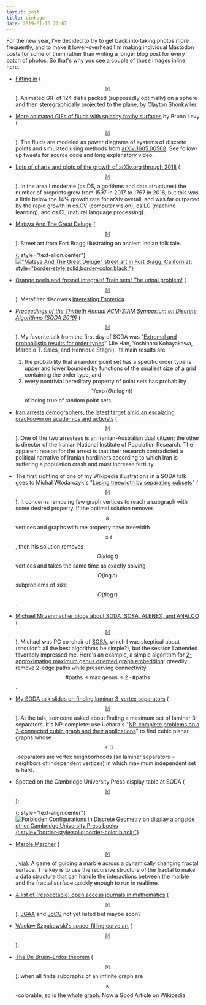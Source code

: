 ```yaml
---
layout: post
title: Linkage
date: 2019-01-15 22:07
---
```

For the new year, I've decided to try to get back into taking photos more frequently, and to make it lower-overhead I'm making individual Mastodon posts for some of them rather than writing a longer blog post for every batch of photos. So that's why you see a couple of those images inline here.

* [Fitting in](https://community.wolfram.com/groups/-/m/t/1579272) ([$$\mathbb{M}$$](https://mathstodon.xyz/@shonk/101320172170027222)). Animated GIF of 124 disks packed (supposedly optimally) on a sphere and then steregraphically projected to the plane, by Clayton Shonkwiler.

* [More animated GIFs of fluids with splashy frothy surfaces](https://twitter.com/BrunoLevy01/status/1080085027210309632) by Bruno Levy ([$$\mathbb{M}$$](https://mathstodon.xyz/@11011110/101349213452607605)). The fluids are modeled as power diagrams of systems of discrete points and simulated using methods from [arXiv:1605.00568](https://arxiv.org/abs/1605.00568).
See follow-up tweets for source code and long explanatory video.

* [Lots of charts and plots of the growth of arXiv.org through 2018](https://arxiv.org/help/stats/2018_by_area/index) ([$$\mathbb{M}$$](https://mathstodon.xyz/@11011110/101355877277070622)). In the area I moderate (cs.DS, algorithms and data structures) the number of preprints grew from 1597 in 2017 to 1767 in 2018, but this was a little below the 14% growth rate for arXiv overall, and was far outpaced by the rapid growth in cs.CV (computer vision), cs.LG (machine learning), and cs.CL (natural language processing).

* [Matsya And The Great Deluge](https://www.fortbraggalleywayart.org/the-fish-mural.html) ([$$\mathbb{M}$$](https://mathstodon.xyz/@11011110/101361278765845519)). Street art from Fort Bragg illustrating an ancient Indian folk tale.

  {: style="text-align:center"}
[!["Matsya And The Great Deluge" street art in Fort Bragg, California](https://www.ics.uci.edu/~eppstein/pix/mfb/MatsyaAndTheGreatDeluge-m.jpg){: style="border-style:solid;border-color:black;"}](https://www.ics.uci.edu/~eppstein/pix/mfb/MatsyaAndTheGreatDeluge.html)

* [Orange peels and fresnel integrals! Train sets! The urinal problem!](https://www.metafilter.com/178580/Orange-Peels-and-Fresnel-Integrals-Train-Sets-The-Urinal-Problem) ([$$\mathbb{M}$$](https://mathstodon.xyz/@11011110/101366435174480182)). Metafilter discovers [Interesting Esoterica](https://mathstodon.xyz/@esoterica).

* [_Proceedings of the Thirtieth Annual ACM-SIAM Symposium on Discrete Algorithms (SODA 2019)_](https://doi.org/10.1137/1.9781611975482) ([$$\mathbb{M}$$](https://mathstodon.xyz/@11011110/101373871420970067)). My favorite talk from the first day of SODA was "[Extremal and probabilistic results for order types](https://doi.org/10.1137/1.9781611975482.27)" (Jie Han, Yoshiharu Kohayakawa, Marcelo T. Sales, and Henrique Stagni).
Its main results are
  1. the probability that a random point set has a specific order type is upper and lower bounded by functions of the smallest size of a grid containing the order type, and
  2. every nontrivial hereditary property of point sets has probability $$1/\exp\bigl(\Theta(n\log n)\bigr)$$ of being true of random point sets.

* [Iran arrests demographers, the latest target amid an escalating crackdown on academics and activists](https://www.latimes.com/world/la-fg-iran-demographer-arrests-20190107-story.html) ([$$\mathbb{M}$$](https://mathstodon.xyz/@11011110/101379517186873559)). One of the two arrestees is an Iranian-Australian dual citizen; the other is director of the Iranian National Institute of Population Research. The apparent reason for the arrest is that their research contradicted a political narrative of Iranian hardliners according to which Iran is suffering a population crash and must increase fertility.

* The first sighting of one of my Wikipedia illustrations in a SODA talk goes to Michał Włodarczyk's "[Losing treewidth by separating subsets](https://doi.org/10.1137/1.9781611975482.104)" ([$$\mathbb{M}$$](https://mathstodon.xyz/@11011110/101389040748549759)). It concerns removing few graph vertices to reach a subgraph with some desired property. If the optimal solution removes $$k$$ vertices and graphs with the property have treewidth $$\le t$$, then his solution removes $$O(k\log t)$$ vertices and takes the same time as exactly solving $$O(\log n)$$ subproblems of size $$O(t\log t)$$.

* [Michael Mitzenmacher blogs about SODA, SOSA, ALENEX, and ANALCO](http://mybiasedcoin.blogspot.com/2019/01/analco-sosa-soda-post.html) ([$$\mathbb{M}$$](https://mathstodon.xyz/@11011110/101390458273110460)).
Michael was PC co-chair of [SOSA](https://simplicityinalgorithms.com/), which I was skeptical about (shouldn't all the best algorithms be simple?), but the session I attended favorably impressed me. Here's an example, a simple algorithm for [2-approximating maximum genus oriented graph embedding](https://arxiv.org/abs/1501.07460): greedily remove 2-edge paths while preserving connectivity. $$\text{#paths} \le \text{max genus} \le 2\cdot\text{#paths}$$.

* [My SODA talk slides on finding laminar 3-vertex separators](http://www.ics.uci.edu/~eppstein/pubs/EppRee-SODA-19-slides.pdf) ([$$\mathbb{M}$$](https://mathstodon.xyz/@11011110/101396845733518307)). At the talk, someone asked about finding a maximum set of laminar 3-separators. It's NP-complete: use Uehara's "[NP-complete problems on a 3-connected cubic graph and their applications](https://www.jaist.ac.jp/~uehara/pdf/triangle.pdf)" to find cubic planar graphs whose $$\le 3$$-separators are vertex neighborhoods (so laminar separators = neighbors of independent vertices) in which maximum independent set is hard.

* Spotted on the Cambridge University Press display table at SODA ([$$\mathbb{M}$$](https://mathstodon.xyz/@11011110/101402305412043483)):

  {: style="text-align:center"}
[![Forbidden Configurations in Discrete Geometry on display alongside other Cambridge University Press books](https://www.ics.uci.edu/~eppstein/pix/soda-books/books-m.jpg){: style="border-style:solid;border-color:black;"}](https://www.ics.uci.edu/~eppstein/pix/soda-books/index.html)

* [Marble Marcher](https://codeparade.itch.io/marblemarcher) ([$$\mathbb{M}$$](https://mathstodon.xyz/@11011110/101407478247456589), [via](https://news.ycombinator.com/item?id=18805717)). A game of guiding a marble across a dynamically changing fractal surface. The key is to use the recursive structure of the fractal to make a data structure that can handle the interactions between the marble and the fractal surface quickly enough to run in realtime.

* [A list of (respectable) open access journals in mathematics](https://thehighergeometer.wordpress.com/2019/01/13/some-serious-open-access-journals-in-mathematics/) ([$$\mathbb{M}$$](https://mathstodon.xyz/@11011110/101410796814360458)). [JGAA](http://jgaa.info/) and [JoCG](http://jocg.org/) not yet listed but maybe soon?

* [Wacław Szpakowski's space-filling curve art](https://www.metafilter.com/178755/Space-filling-curves-the-hard-way) ([$$\mathbb{M}$$](https://mastodon.social/@joshmillard/101415993062003559)). 

* [The De Bruijn–Erdős theorem](https://en.wikipedia.org/wiki/De_Bruijn%E2%80%93Erd%C5%91s_theorem_(graph_theory)) ([$$\mathbb{M}$$](https://mathstodon.xyz/@11011110/101421411362488773)): when all finite subgraphs of an infinite graph are $$k$$-colorable, so is the whole graph. Now a Good Article on Wikipedia.